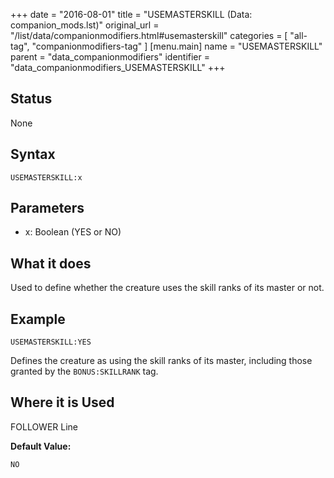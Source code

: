 +++
date = "2016-08-01"
title = "USEMASTERSKILL (Data: companion_mods.lst)"
original_url = "/list/data/companionmodifiers.html#usemasterskill"
categories = [ "all-tag", "companionmodifiers-tag" ]
[menu.main]
    name = "USEMASTERSKILL"
    parent = "data_companionmodifiers"
    identifier = "data_companionmodifiers_USEMASTERSKILL"
+++

## Status

None

## Syntax

`USEMASTERSKILL:x`

## Parameters

-   x: Boolean (YES or NO)



What it does
------------

Used to define whether the creature uses the skill ranks of its master
or not.

Example
-------

`USEMASTERSKILL:YES`

Defines the creature as using the skill ranks of its master, including
those granted by the `BONUS:SKILLRANK` tag.

Where it is Used
----------------

FOLLOWER Line

**Default Value:**

`NO`

